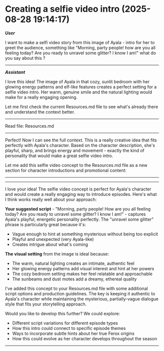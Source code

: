 <!-- Generated by SpecStory -->

# Creating a selfie video intro (2025-08-28 19:14:17)

_**User**_

I want to make a selfi video story from this image of Ayala -  intro for her to greet the audience, something like "Morning, party people! how are you all feeling today? Are you ready to unravel some glitter? I know I am!" what do you say about this ?

---

_**Assistant**_

I love this idea! The image of Ayala in that cozy, sunlit bedroom with her glowing energy patterns and elf-like features creates a perfect setting for a selfie video intro. Her warm, genuine smile and the natural lighting would make for a really engaging opening.

Let me first check the current Resources.md file to see what's already there and understand the context better.


---

Read file: Resources.md

---

Perfect! Now I can see the full context. This is a really creative idea that fits perfectly with Ayala's character. Based on the character description, she's playful, sharp, and brings energy and movement - exactly the kind of personality that would make a great selfie video intro.

Let me add this selfie video concept to the Resources.md file as a new section for character introductions and promotional content:


---



---

I love your idea! The selfie video concept is perfect for Ayala's character and would create a really engaging way to introduce episodes. Here's what I think works really well about your approach:

**Your suggested script** - "Morning, party people! How are you all feeling today? Are you ready to unravel some glitter? I know I am!" - captures Ayala's playful, energetic personality perfectly. The "unravel some glitter" phrase is particularly great because it's:
- Vague enough to hint at something mysterious without being too explicit
- Playful and unexpected (very Ayala-like)
- Creates intrigue about what's coming

**The visual setting** from the image is ideal because:
- The warm, natural lighting creates an intimate, authentic feel
- Her glowing energy patterns add visual interest and hint at her powers
- The cozy bedroom setting makes her feel relatable and approachable
- The sunbeams and dust motes add a dreamy, ethereal quality

I've added this concept to your Resources.md file with some additional script options and production guidelines. The key is keeping it authentic to Ayala's character while maintaining the mysterious, partially-vague dialogue style that fits your storytelling approach.

Would you like to develop this further? We could explore:
- Different script variations for different episode types
- How this intro could connect to specific episode themes
- Ways to incorporate subtle hints about her true Ferox origins
- How this could evolve as her character develops throughout the season

---

